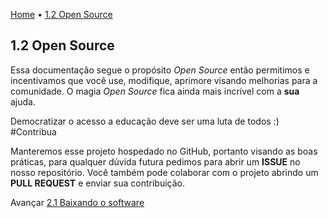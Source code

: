 [Home](../HomePT.md) • [1.2 Open Source](#)


## 1.2 Open Source

Essa documentação segue o propósito *Open Source* então permitimos e incentivamos que você use, modifique, aprimore visando melhorias para a comunidade. O magia *Open Source* fica ainda mais incrível com a **sua** ajuda.

Democratizar o acesso a educação deve ser uma luta de todos :) #Contribua

Manteremos esse projeto hospedado no GitHub, portanto visando as boas práticas, para qualquer dúvida futura pedimos para abrir um **ISSUE** no nosso repositório. Você também pode colaborar com o projeto abrindo um **PULL REQUEST** e enviar sua contribuição.

Avançar [2.1 Baixando o software](../2_CONFIG/1.download.md)